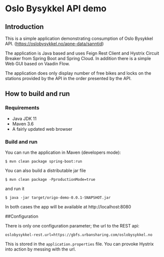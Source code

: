 # Oslo Bysykkel API demo

## Introduction

This is a simple application demonstrating consumption 
of Oslo Bysykkel API. (https://oslobysykkel.no/apne-data/sanntid)

The application is Java based and uses Feign Rest Client and Hystrix 
Circuit Breaker from Spring Boot and Spring Cloud. In addition there is a simple Web 
GUI based on Vaadin Flow. 

The application does only display number of free bikes and locks on the
stations provided by the API in the order presented by the API. 

## How to build and run

### Requirements

- Java JDK 11 
- Maven 3.6
- A fairly updated web browser

### Build and run

You can run the application in Maven (developers mode):

`$ mvn clean package spring-boot:run`

You can also build a distributable jar file 

`$ mvn clean package -PproductionMode=true`

and run it

`$ java -jar target/origo-demo-0.0.1-SNAPSHOT.jar`

In both cases the app will be available at http://localhost:8080

##Configuration

There is only one configuration parameter; the url to the REST api: 

`oslobysykkel-rest.url=https://gbfs.urbansharing.com/oslobysykkel.no`

This is stored in the `application.properties` file. You can provoke 
Hystrix into action by messing with the url.
